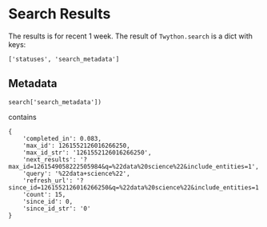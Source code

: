 # Search Results
The results is for recent 1 week.
The result of `Twython.search` is a dict with keys:
```
['statuses', 'search_metadata']
```

## Metadata
```
search['search_metadata'])
```
contains
```
{
    'completed_in': 0.083,
    'max_id': 1261552126016266250,
    'max_id_str': '1261552126016266250',
    'next_results': '?max_id=1261549058222505984&q=%22data%20science%22&include_entities=1',
    'query': '%22data+science%22',
    'refresh_url': '?since_id=1261552126016266250&q=%22data%20science%22&include_entities=1',
    'count': 15,
    'since_id': 0,
    'since_id_str': '0'
}
```
